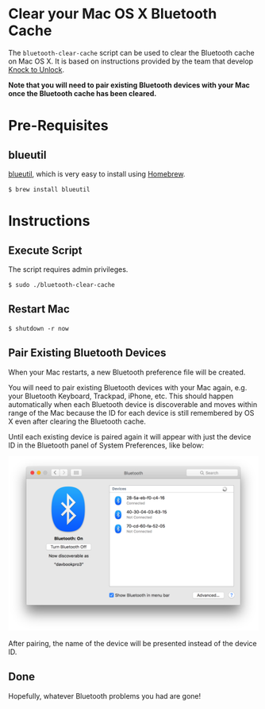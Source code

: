 # Clear your Mac OS X Bluetooth Cache

The `bluetooth-clear-cache` script can be used to clear the Bluetooth cache on Mac OS X. It is based on instructions provided by the team that develop [Knock to Unlock](http://www.knocktounlock.com/).

**Note that you will need to pair existing Bluetooth devices with your Mac once the Bluetooth cache has been cleared.**

# Pre-Requisites

## blueutil

[blueutil](https://github.com/toy/blueutil), which is very easy to install using [Homebrew](http://brew.sh/).

    $ brew install blueutil

# Instructions

## Execute Script

The script requires admin privileges.

    $ sudo ./bluetooth-clear-cache

## Restart Mac

    $ shutdown -r now

## Pair Existing Bluetooth Devices

When your Mac restarts, a new Bluetooth preference file will be created.

You will need to pair existing Bluetooth devices with your Mac again, e.g. your Bluetooth Keyboard, Trackpad, iPhone, etc. This should happen automatically when each Bluetooth device is discoverable and moves within range of the Mac because the ID for each device is still remembered by OS X even after clearing the Bluetooth cache.

Until each existing device is paired again it will appear with just the device ID in the Bluetooth panel of System Preferences, like below:

![Bluetooth System Preferences](/docs/bluetooth-system-preferences.png)

After pairing, the name of the device will be presented instead of the device ID.

## Done

Hopefully, whatever Bluetooth problems you had are gone!
